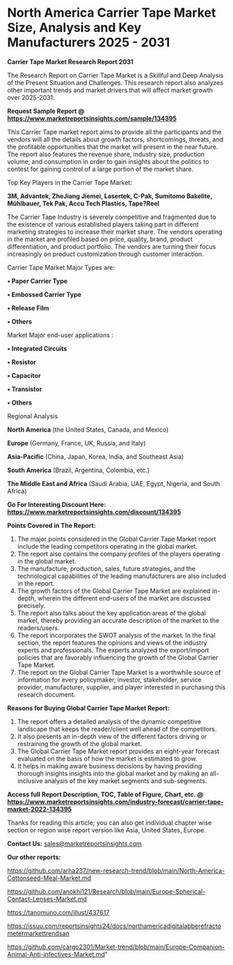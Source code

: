 # North America Carrier Tape Market Size, Analysis and Key Manufacturers 2025 - 2031

<strong>Carrier Tape Market Research Report 2031</strong>

The Research Report on Carrier Tape Market is a Skillful and Deep Analysis of the Present Situation and Challenges. This research report also analyzes other important trends and market drivers that will affect market growth over 2025-2031.

<strong>Request Sample Report @ <a href=https://www.marketreportsinsights.com/sample/134395>https://www.marketreportsinsights.com/sample/134395</a></strong>

This Carrier Tape market report aims to provide all the participants and the vendors will all the details about growth factors, shortcomings, threats, and the profitable opportunities that the market will present in the near future. The report also features the revenue share, industry size, production volume, and consumption in order to gain insights about the politics to contest for gaining control of a large portion of the market share.

Top Key Players in the Carrier Tape Market:

<strong>3M, Advantek, ZheJiang Jiemei, Lasertek, C-Pak, Sumitomo Bakelite, Mühlbauer, Tek Pak, Accu Tech Plastics, Tape?Reel</strong>

The Carrier Tape Industry is severely competitive and fragmented due to the existence of various established players taking part in different marketing strategies to increase their market share. The vendors operating in the market are profiled based on price, quality, brand, product differentiation, and product portfolio. The vendors are turning their focus increasingly on product customization through customer interaction.

Carrier Tape Market Major Types are:

<strong>• Paper Carrier Type

• Embossed Carrier Type

• Release Film

• Others</strong>

Market Major end-user applications :

<strong>• Integrated Circuits

• Resistor

• Capacitor

• Transistor

• Others</strong>

Regional Analysis

</u><strong><b>North America</b></strong> (the United States, Canada, and Mexico)

<strong><b>Europe </b></strong>(Germany, France, UK, Russia, and Italy)

<strong><b>Asia-Pacific</b></strong> (China, Japan, Korea, India, and Southeast Asia)

<strong><b>South America</b></strong> (Brazil, Argentina, Colombia, etc.)

<strong><b>The Middle East and Africa</b></strong> (Saudi Arabia, UAE, Egypt, Nigeria, and South Africa)

<strong>Go For Interesting Discount Here: <a href=https://www.marketreportsinsights.com/discount/134395>https://www.marketreportsinsights.com/discount/134395</a></strong>

<strong>Points Covered in The Report:</strong>
<ol>
  <li>The major points considered in the Global Carrier Tape Market report include the leading competitors operating in the global market.</li>
  <li>The report also contains the company profiles of the players operating in the global market.</li>
  <li>The manufacture, production, sales, future strategies, and the technological capabilities of the leading manufacturers are also included in the report.</li>
  <li>The growth factors of the Global Carrier Tape Market are explained in-depth, wherein the different end-users of the market are discussed precisely.</li>
  <li>The report also talks about the key application areas of the global market, thereby providing an accurate description of the market to the readers/users.</li>
  <li>The report incorporates the SWOT analysis of the market. In the final section, the report features the opinions and views of the industry experts and professionals. The experts analyzed the export/import policies that are favorably influencing the growth of the Global Carrier Tape Market.</li>
  <li>The report on the Global Carrier Tape Market is a worthwhile source of information for every policymaker, investor, stakeholder, service provider, manufacturer, supplier, and player interested in purchasing this research document.</li>
</ol>
<strong>Reasons for Buying Global Carrier Tape Market Report:</strong>

<ol>
  <li>The report offers a detailed analysis of the dynamic competitive landscape that keeps the reader/client well ahead of the competitors.</li>
  <li>It also presents an in-depth view of the different factors driving or restraining the growth of the global market.</li>
  <li>The Global Carrier Tape Market report provides an eight-year forecast evaluated on the basis of how the market is estimated to grow.</li>
  <li>It helps in making aware business decisions by having providing thorough insights insights into the global market and by making an all-inclusive analysis of the key market segments and sub-segments.</li>
</ol>
<strong>Access full Report Description, TOC, Table of Figure, Chart, etc. @ <a href=https://www.marketreportsinsights.com/industry-forecast/carrier-tape-market-2022-134395>https://www.marketreportsinsights.com/industry-forecast/carrier-tape-market-2022-134395</a></strong>


Thanks for reading this article; you can also get individual chapter wise section or region wise report version like Asia, United States, Europe.

<strong>Contact Us:</strong>
sales@marketreportsinsights.com

<strong>Our other reports:</strong>

<a href=https://github.com/arha237/new-research-trend/blob/main/North-America-Cottonseed-Meal-Market.md>https://github.com/arha237/new-research-trend/blob/main/North-America-Cottonseed-Meal-Market.md</a>

<a href=https://github.com/anokhi121/Research/blob/main/Europe-Spherical-Contact-Lenses-Market.md>https://github.com/anokhi121/Research/blob/main/Europe-Spherical-Contact-Lenses-Market.md</a>

<a href=https://tanomuno.com/illust/437617>https://tanomuno.com/illust/437617</a>

<a href=https://issuu.com/reportsinsights24/docs/northamericadigitalabberefractometermarkettrendsan>https://issuu.com/reportsinsights24/docs/northamericadigitalabberefractometermarkettrendsan</a>

<a href=https://github.com/cargo2301/Market-trend/blob/main/Europe-Companion-Animal-Anti-infectives-Market.md>https://github.com/cargo2301/Market-trend/blob/main/Europe-Companion-Animal-Anti-infectives-Market.md</a>"
